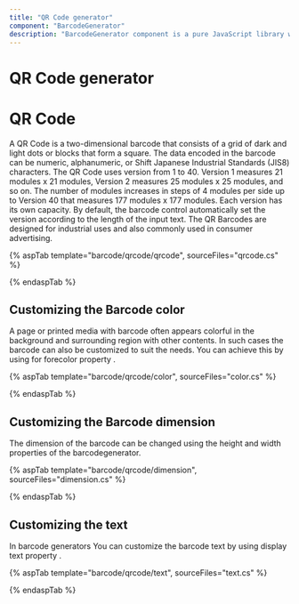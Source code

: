 ```yaml
---
title: "QR Code generator"
component: "BarcodeGenerator"
description: "BarcodeGenerator component is a pure JavaScript library which will convert a string to Barcode and show it to the user. This supports major 1D and 2D barcodes including coda bar, code 128, QR Code."
---
```


# QR Code generator

# QR Code

A QR Code is a two-dimensional barcode that consists of a grid of dark and light dots or blocks that form a square. The data encoded in the barcode can be numeric, alphanumeric, or Shift Japanese Industrial Standards (JIS8) characters. The QR Code uses version from 1 to 40. Version 1 measures 21 modules x 21 modules, Version 2 measures 25 modules x 25 modules, and so on. The number of modules increases in steps of 4 modules per side up to Version 40 that measures 177 modules x 177 modules. Each version has its own capacity. By default, the barcode control automatically set the version according to the length of the input text. The QR Barcodes are designed for industrial uses and also commonly used in consumer advertising.

{% aspTab template="barcode/qrcode/qrcode", sourceFiles="qrcode.cs" %}

{% endaspTab %}

## Customizing the Barcode color

A page or printed media with barcode often appears colorful in the background and surrounding region with other contents. In such cases the barcode can also be customized to suit the needs. You can achieve this by using for forecolor property .

{% aspTab template="barcode/qrcode/color", sourceFiles="color.cs" %}

{% endaspTab %}

## Customizing the Barcode dimension

The dimension of the barcode can be changed using the height and width properties of the barcodegenerator.

{% aspTab template="barcode/qrcode/dimension", sourceFiles="dimension.cs" %}

{% endaspTab %}

## Customizing the text

In barcode generators You can customize the barcode text by using display text property .

{% aspTab template="barcode/qrcode/text", sourceFiles="text.cs" %}

{% endaspTab %}